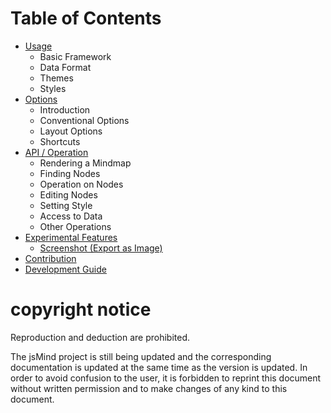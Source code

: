 Table of Contents
======

* [Usage](1.usage.md)
  * Basic Framework
  * Data Format
  * Themes
  * Styles
* [Options](2.options.md)
  * Introduction
  * Conventional Options
  * Layout Options
  * Shortcuts
* [API / Operation](3.operation.md)
  * Rendering a Mindmap
  * Finding Nodes
  * Operation on Nodes
  * Editing Nodes
  * Setting Style
  * Access to Data
  * Other Operations
* [Experimental Features](experimental-features.md)
  * [Screenshot (Export as Image)](plugin-screenshot.md)
* [Contribution](4.contribution.md)
* [Development Guide](5.development.md)

copyright notice
======

Reproduction and deduction are prohibited.

The jsMind project is still being updated and the corresponding documentation is updated at the same time as the version is updated. In order to avoid confusion to the user, it is forbidden to reprint this document without written permission and to make changes of any kind to this document.
